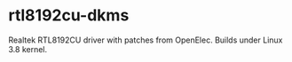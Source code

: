 rtl8192cu-dkms
==============

Realtek RTL8192CU driver with patches from OpenElec.  Builds under Linux 3.8 kernel.